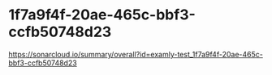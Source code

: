 # 1f7a9f4f-20ae-465c-bbf3-ccfb50748d23
https://sonarcloud.io/summary/overall?id=examly-test_1f7a9f4f-20ae-465c-bbf3-ccfb50748d23
